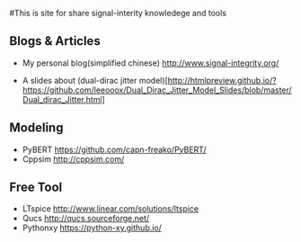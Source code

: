 #This is site for share signal-interity knowledege and tools



## Blogs & Articles

- My personal blog(simplified chinese)  http://www.signal-integrity.org/

- A slides about (dual-dirac jitter model)[http://htmlpreview.github.io/?https://github.com/leeooox/Dual_Dirac_Jitter_Model_Slides/blob/master/Dual_dirac_Jitter.html] 

## Modeling

- PyBERT  https://github.com/capn-freako/PyBERT/
- Cppsim http://cppsim.com/



## Free Tool

- LTspice http://www.linear.com/solutions/ltspice
- Qucs http://qucs.sourceforge.net/
- Pythonxy https://python-xy.github.io/

